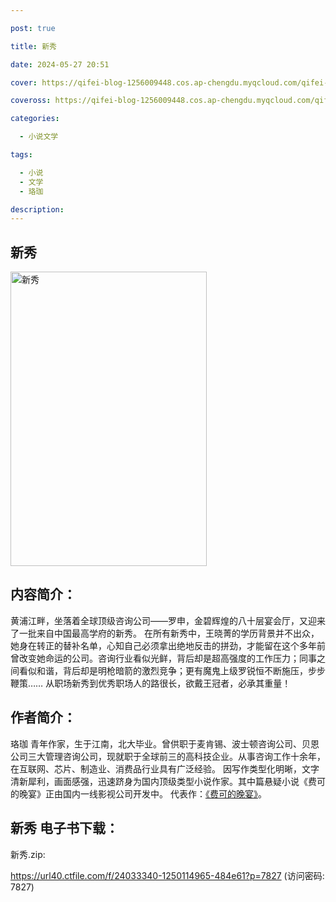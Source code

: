 ```yaml
---

post: true

title: 新秀

date: 2024-05-27 20:51

cover: https://qifei-blog-1256009448.cos.ap-chengdu.myqcloud.com/qifei-blog/66120c2768eb9357135195a0.jpg

coveross: https://qifei-blog-1256009448.cos.ap-chengdu.myqcloud.com/qifei-blog/66120c2768eb9357135195a0.jpg

categories:

  - 小说文学

tags:

  - 小说
  - 文学
  - 珞珈

description:
---
```


## 新秀
<img alt="新秀 " class="aligncenter loading" data-was-processed="true" decoding="async" fetchpriority="high" height="471" src="https://qifei-blog-1256009448.cos.ap-chengdu.myqcloud.com/qifei-blog/66120c2768eb9357135195a0.jpg " style="cursor: zoom-in;" width="314"/>

## 内容简介：

黄浦江畔，坐落着全球顶级咨询公司——罗申，金碧辉煌的八十层宴会厅，又迎来了一批来自中国最高学府的新秀。 在所有新秀中，王晓菁的学历背景并不出众，她身在转正的替补名单，心知自己必须拿出绝地反击的拼劲，才能留在这个多年前曾改变她命运的公司。咨询行业看似光鲜，背后却是超高强度的工作压力；同事之间看似和谐，背后却是明枪暗箭的激烈竞争；更有魔鬼上级罗锐恒不断施压，步步鞭策…… 从职场新秀到优秀职场人的路很长，欲戴王冠者，必承其重量！

## 作者简介：

珞珈 青年作家，生于江南，北大毕业。曾供职于麦肯锡、波士顿咨询公司、贝恩公司三大管理咨询公司，现就职于全球前三的高科技企业。从事咨询工作十余年，在互联网、芯片、制造业、消费品行业具有广泛经验。 因写作类型化明晰，文字清新犀利，画面感强，迅速跻身为国内顶级类型小说作家。其中篇悬疑小说《费可的晚宴》正由国内一线影视公司开发中。 代表作：<a href="https://www.huibooks.com/5601.html">《费可的晚宴》</a>。

## 新秀 电子书下载：
新秀.zip: 

https://url40.ctfile.com/f/24033340-1250114965-484e61?p=7827 (访问密码: 7827)
